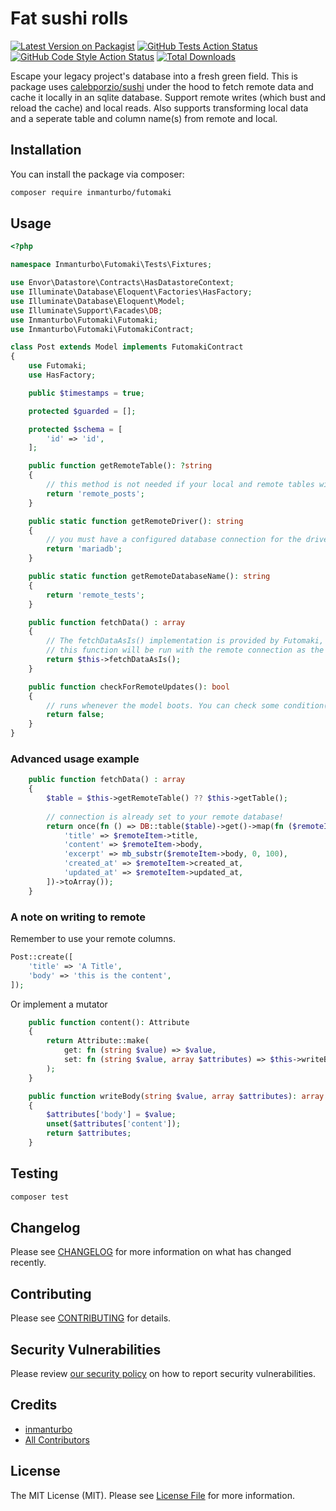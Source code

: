 # Fat sushi rolls

[![Latest Version on Packagist](https://img.shields.io/packagist/v/inmanturbo/futomaki.svg?style=flat-square)](https://packagist.org/packages/inmanturbo/futomaki)
[![GitHub Tests Action Status](https://img.shields.io/github/actions/workflow/status/inmanturbo/futomaki/run-tests.yml?branch=main&label=tests&style=flat-square)](https://github.com/inmanturbo/futomaki/actions?query=workflow%3Arun-tests+branch%3Amain)
[![GitHub Code Style Action Status](https://img.shields.io/github/actions/workflow/status/inmanturbo/futomaki/fix-php-code-style-issues.yml?branch=main&label=code%20style&style=flat-square)](https://github.com/inmanturbo/futomaki/actions?query=workflow%3A"Fix+PHP+code+style+issues"+branch%3Amain)
[![Total Downloads](https://img.shields.io/packagist/dt/inmanturbo/futomaki.svg?style=flat-square)](https://packagist.org/packages/inmanturbo/futomaki)

Escape your legacy project's database into a fresh green field. This is package uses [calebporzio/sushi](https://github.com/calebporzio/sushi) under the hood to fetch remote data and cache it locally in an sqlite database. Support remote writes (which bust and reload the cache) and local reads. Also supports transforming local data and a seperate table and column name(s) from remote and local.

## Installation

You can install the package via composer:

```bash
composer require inmanturbo/futomaki
```

## Usage

```php
<?php

namespace Inmanturbo\Futomaki\Tests\Fixtures;

use Envor\Datastore\Contracts\HasDatastoreContext;
use Illuminate\Database\Eloquent\Factories\HasFactory;
use Illuminate\Database\Eloquent\Model;
use Illuminate\Support\Facades\DB;
use Inmanturbo\Futomaki\Futomaki;
use Inmanturbo\Futomaki\FutomakiContract;

class Post extends Model implements FutomakiContract
{
    use Futomaki;
    use HasFactory;

    public $timestamps = true;

    protected $guarded = [];

    protected $schema = [
        'id' => 'id',
    ];

    public function getRemoteTable(): ?string
    {
        // this method is not needed if your local and remote tables will have the same name.
        return 'remote_posts';
    }

    public static function getRemoteDriver(): string
    {
        // you must have a configured database connection for the driver by the same name as the driver
        return 'mariadb';
    }

    public static function getRemoteDatabaseName(): string
    {
        return 'remote_tests';
    }

    public function fetchData() : array
    {
        // The fetchDataAsIs() implementation is provided by Futomaki, It assumes the local table will be identical to the remote.
        // this function will be run with the remote connection as the default connection!
        return $this->fetchDataAsIs();
    }

    public function checkForRemoteUpdates(): bool
    {
        // runs whenever the model boots. You can check some condition(s) here and return true to bust the cache.
        return false;
    }
}
```

### Advanced usage example

```php
    public function fetchData() : array
    {
        $table = $this->getRemoteTable() ?? $this->getTable();
        
        // connection is already set to your remote database!
        return once(fn () => DB::table($table)->get()->map(fn ($remoteItem) => [
            'title' => $remoteItem->title,
            'content' => $remoteItem->body,
            'excerpt' => mb_substr($remoteItem->body, 0, 100),
            'created_at' => $remoteItem->created_at,
            'updated_at' => $remoteItem->updated_at,
        ])->toArray());
    }
```

### A note on writing to remote

Remember to use your remote columns.

```php
Post::create([
    'title' => 'A Title',
    'body' => 'this is the content',
]);
```

Or implement a mutator

```php
    public function content(): Attribute
    {
        return Attribute::make(
            get: fn (string $value) => $value,
            set: fn (string $value, array $attributes) => $this->writeBody($value, $attributes),
        );
    }

    public function writeBody(string $value, array $attributes): array
    {
        $attributes['body'] = $value;
        unset($attributes['content']);
        return $attributes;
    }
```

## Testing

```bash
composer test
```

## Changelog

Please see [CHANGELOG](CHANGELOG.md) for more information on what has changed recently.

## Contributing

Please see [CONTRIBUTING](CONTRIBUTING.md) for details.

## Security Vulnerabilities

Please review [our security policy](../../security/policy) on how to report security vulnerabilities.

## Credits

- [inmanturbo](https://github.com/inmanturbo)
- [All Contributors](../../contributors)

## License

The MIT License (MIT). Please see [License File](LICENSE.md) for more information.
